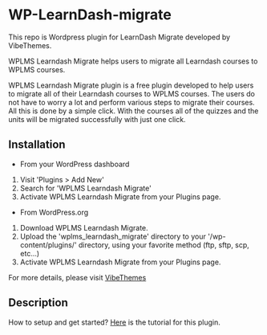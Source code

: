 # WP-LearnDash-migrate

This repo is Wordpress plugin for LearnDash Migrate developed by VibeThemes.

WPLMS Learndash Migrate helps users to migrate all Learndash courses to WPLMS courses.

WPLMS Learndash Migrate plugin is a free plugin developed to help users to migrate all of their Learndash courses to WPLMS courses. The users do not have to worry a lot and perform various steps to migrate their courses. All this is done by a simple click. With the courses all of the quizzes and the units will be migrated successfully with just one click.

## Installation

* From your WordPress dashboard
1. Visit 'Plugins > Add New'
2. Search for 'WPLMS Learndash Migrate'
3. Activate WPLMS Learndash Migrate from your Plugins page. 


* From WordPress.org
1. Download WPLMS Learndash Migrate.
2. Upload the 'wplms_learndash_migrate' directory to your '/wp-content/plugins/' directory, using your favorite method (ftp, sftp, scp, etc...)
3. Activate WPLMS Learndash Migrate from your Plugins page.

For more details, please visit [VibeThemes](https://vibethemes.com)

## Description

How to setup and get started?
[Here](https://vibethemes.com/documentation/wplms/knowledge-base/migrate-from-learndash-to-wplms) is the tutorial for this plugin.
